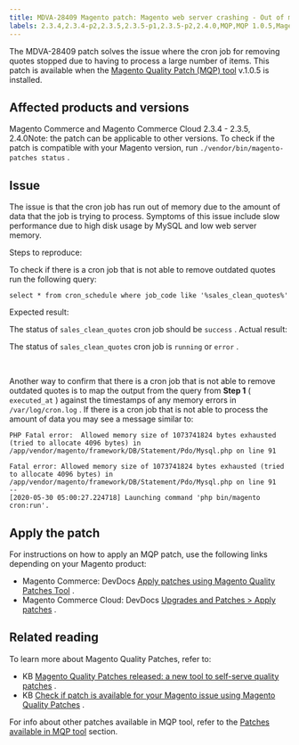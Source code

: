 ```yaml
---
title: MDVA-28409 Magento patch: Magento web server crashing - Out of memory
labels: 2.3.4,2.3.4-p2,2.3.5,2.3.5-p1,2.3.5-p2,2.4.0,MQP,MQP 1.0.5,Magento Commerce,Magento Commerce Cloud,Magento Quality Patches,cron,memory,out of memory,quote,support tools
---
```


The MDVA-28409 patch solves the issue where the cron job for removing quotes stopped due to having to process a large number of items. This patch is available when the [Magento Quality Patch (MQP) tool](https://devdocs.magento.com/guides/v2.4/comp-mgr/patching.html#mqp) v.1.0.5 is installed.

## Affected products and versions

Magento Commerce and Magento Commerce Cloud 2.3.4 - 2.3.5, 2.4.0Note: the patch can be applicable to other versions. To check if the patch is compatible with your Magento version, run `./vendor/bin/magento-patches status` .

## Issue

The issue is that the cron job has run out of memory due to the amount of data that the job is trying to process. Symptoms of this issue include slow performance due to high disk usage by MySQL and low web server memory.

 <span class="wysiwyg-underline">Steps to reproduce:</span>

To check if there is a cron job that is not able to remove outdated quotes run the following query:

```clike
select * from cron_schedule where job_code like '%sales_clean_quotes%'
```

 <span class="wysiwyg-underline">Expected result:</span>

The status of `sales_clean_quotes` cron job should be `success` . <span class="wysiwyg-underline">Actual result:</span>

The status of `sales_clean_quotes` cron job is `running` or `error` .

&nbsp;

Another way to confirm that there is a cron job that is not able to remove outdated quotes is to map the output from the query from **Step 1** ( `executed_at` ) against the timestamps of any memory errors in `/var/log/cron.log` . If there is a cron job that is not able to process the amount of data you may see a message similar to:

```clike
PHP Fatal error:  Allowed memory size of 1073741824 bytes exhausted (tried to allocate 4096 bytes) in /app/vendor/magento/framework/DB/Statement/Pdo/Mysql.php on line 91

Fatal error: Allowed memory size of 1073741824 bytes exhausted (tried to allocate 4096 bytes) in /app/vendor/magento/framework/DB/Statement/Pdo/Mysql.php on line 91
--
[2020-05-30 05:00:27.224718] Launching command 'php bin/magento cron:run'.
```

## Apply the patch

For instructions on how to apply an MQP patch, use the following links depending on your Magento product:

* Magento Commerce: DevDocs [Apply patches using Magento Quality Patches Tool](https://devdocs.magento.com/guides/v2.4/comp-mgr/patching/mqp.html) .
* Magento Commerce Cloud: DevDocs [Upgrades and Patches > Apply patches](https://devdocs.magento.com/cloud/project/project-patch.html) .

## Related reading

To learn more about Magento Quality Patches, refer to:

* KB [Magento Quality Patches released: a new tool to self-serve quality patches](https://support.magento.com/hc/en-us/articles/360047139492) .
* KB [Check if patch is available for your Magento issue using Magento Quality Patches](https://support.magento.com/hc/en-us/articles/360047125252) .

For info about other patches available in MQP tool, refer to the [Patches available in MQP tool](https://support.magento.com/hc/en-us/sections/360010506631-Patches-available-in-MQP-tool-) section.
